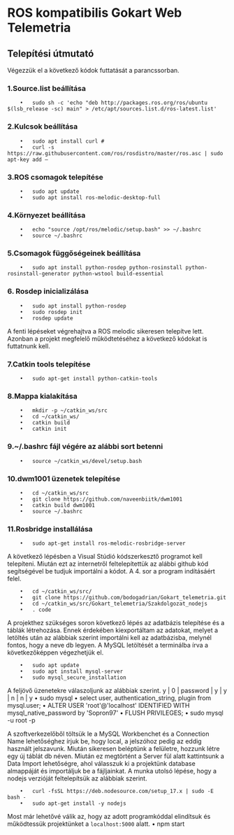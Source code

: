 # ROS kompatibilis Gokart Web Telemetria

## Telepítési útmutató

Végezzük el a következő kódok futtatását a parancssorban.  
  ### 1.Source.list beállítása  
        •	sudo sh -c 'echo "deb http://packages.ros.org/ros/ubuntu $(lsb_release -sc) main" > /etc/apt/sources.list.d/ros-latest.list'
        
  ### 2.Kulcsok beállítása  
        •	sudo apt install curl #  
        •	curl -s https://raw.githubusercontent.com/ros/rosdistro/master/ros.asc | sudo apt-key add –  
  
  ### 3.ROS csomagok telepítése
        •	sudo apt update
        •	sudo apt install ros-melodic-desktop-full
        
  ### 4.Környezet beállítása
        •	echo "source /opt/ros/melodic/setup.bash" >> ~/.bashrc
        •	source ~/.bashrc
        
  ### 5.Csomagok függőségeinek beállítása
        •	sudo apt install python-rosdep python-rosinstall python-rosinstall-generator python-wstool build-essential
        
  ### 6. Rosdep inicializálása
        •	sudo apt install python-rosdep
        •	sudo rosdep init
        •	rosdep update
        
A fenti lépéseket végrehajtva a ROS melodic sikeresen telepítve lett. Azonban a projekt megfelelő működtetéséhez a következő kódokat is futtatnunk kell.

  ### 7.Catkin tools telepítése
        •	sudo apt-get install python-catkin-tools
        
  ### 8.Mappa kialakítása
        •	mkdir -p ~/catkin_ws/src
        •	cd ~/catkin_ws/
        •	catkin build
        •	catkin init
  
  ### 9.~/.bashrc fájl végére az alábbi sort betenni
        •	source ~/catkin_ws/devel/setup.bash
        
  ### 10.dwm1001 üzenetek telepítése
        •	cd ~/catkin_ws/src
        •	git clone https://github.com/naveenbiitk/dwm1001
        •	catkin build dwm1001
        •	source ~/.bashrc
        
  ### 11.Rosbridge installálása
        •	sudo apt-get install ros-melodic-rosbridge-server
        
A következő lépésben a Visual Stúdió kódszerkesztő programot kell telepíteni. Miután ezt az internetről feltelepítettük az alábbi github kód segítségével be tudjuk importálni a kódot. A 4. sor a program indításáért felel.

        •	cd ~/catkin_ws/src/
        •	git clone https://github.com/bodogadrian/Gokart_telemetria.git
        •	cd ~/catkin_ws/src/Gokart_telemetria/Szakdolgozat_nodejs
        •	. code

A projekthez szükséges soron következő lépés az adatbázis telepítése és a táblák létrehozása. Ennek érdekében kiexportáltam az adatokat, melyet a letöltés után az alábbiak szerint importálni kell az adatbázisba, melynél fontos, hogy a neve db legyen.
A MySQL letöltését a terminálba írva a következőképpen végezhetjük el.

        •	sudo apt update
        •	sudo apt install mysql-server
        •	sudo mysql_secure_installation
A feljövő üzenetekre válaszoljunk az alábbiak szerint.
      y | 0 | password | y | y | n | n | y
        •	sudo mysql
        •	select user, authentication_string, plugin from mysql.user;
        •	ALTER USER 'root'@'localhost' IDENTIFIED WITH mysql_native_password by 'Sopron97'
        •	FLUSH PRIVILEGES;
        •	sudo mysql -u root -p
        
A szoftverkezelőből töltsük le a MySQL Workbenchet és a Connection Name lehetőséghez írjuk be, hogy local, a jelszóhoz pedig az eddig használt jelszavunk. Miután sikeresen beléptünk a felületre, hozzunk létre egy új táblát db néven. Miután ez megtörtént a Server fül alatt kattintsunk a Data Import lehetőségre, ahol válasszuk ki a projektünk database almappáját és importáljuk be a fájljainkat.
A munka utolsó lépése, hogy a nodejs verzióját feltelepítsük az alábbiak szerint.

        •	curl -fsSL https://deb.nodesource.com/setup_17.x | sudo -E bash -
        •	sudo apt-get install -y nodejs
        
Most már lehetővé válik az, hogy az adott programkóddal elindítsuk és működtessük projektünket a `localhost:5000` alatt.
        •	npm start




    



   

  
